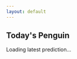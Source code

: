 ```yaml
---
layout: default
---
```


<div id="prediction-container">
  <h2>Today's Penguin</h2>
  <p id="loading">Loading latest prediction...</p>
</div>

<script src="https://code.jquery.com/jquery-3.6.0.min.js"></script>
<script>
$(document).ready(function() {
    $.getJSON('https://raw.githubusercontent.com/Markushenriksson13/penguin-classifier-1/main/predictions/latest_prediction.json')
        .done(function(data) {
            $('#prediction-container').html(`
                <h2>Today's Penguin (${data.date})</h2>
                <p><strong>Species:</strong> ${data.prediction}</p>
                <p><strong>Confidence:</strong> ${data.probability.toFixed(2)}%</p>
                <h3>Measurements:</h3>
                <ul>
                    <li>Bill Length: ${data.measurements.bill_length_mm} mm</li>
                    <li>Bill Depth: ${data.measurements.bill_depth_mm} mm</li>
                    <li>Flipper Length: ${data.measurements.flipper_length_mm} mm</li>
                    <li>Body Mass: ${data.measurements.body_mass_g} g</li>
                </ul>
            `);
        })
        .fail(function(jqXHR, textStatus, errorThrown) {
            $('#prediction-container').html(`
                <h2>Today's Penguin</h2>
                <p style="color: red;">Error loading prediction data. Please try again later.</p>
            `);
        });
});
</script>
